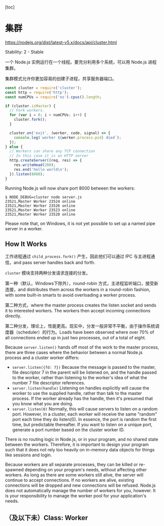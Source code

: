 [toc]

# 集群

https://nodejs.org/dist/latest-v5.x/docs/api/cluster.html

Stability: 2 - Stable

一个 Node.js 实例运行在一个线程。要充分利用多个系统，可以用 Node.js 进程集群。

集群模式允许你更加容易的创建子进程，共享服务器端口。

```js
const cluster = require('cluster');
const http = require('http');
const numCPUs = require('os').cpus().length;

if (cluster.isMaster) {
  // Fork workers.
  for (var i = 0; i < numCPUs; i++) {
    cluster.fork();
  }

  cluster.on('exit', (worker, code, signal) => {
    console.log(`worker ${worker.process.pid} died`);
  });
} else {
  // Workers can share any TCP connection
  // In this case it is an HTTP server
  http.createServer((req, res) => {
    res.writeHead(200);
    res.end('hello world\n');
  }).listen(8000);
}
```

Running Node.js will now share port 8000 between the workers:

```
$ NODE_DEBUG=cluster node server.js
23521,Master Worker 23524 online
23521,Master Worker 23526 online
23521,Master Worker 23523 online
23521,Master Worker 23528 online
```

Please note that, on Windows, it is not yet possible to set up a named pipe server in a worker.

## How It Works

工作进程通过 `child_process.fork()` 产生，因此他们可以通过 IPC 与主进程通信，and pass server handles back and forth.

`cluster` 模块支持两种分发请求连接的分发。

第一种（默认，Windows下除外），round-robin 方式，主进程监听端口，接受新连接，and distributes them across the workers in a round-robin fashion, with some built-in smarts to avoid overloading a worker process.

第二种方式，where the master process creates the listen socket and sends it to interested workers. The workers then accept incoming connections directly.

第二种分发，理论上，性能更高。现实中，分发一般非常不平衡，由于操作系统调度器（scheduler）的行为。Loads have been observed where over 70% of all connections ended up in just two processes, out of a total of eight.

Because `server.listen()` hands off most of the work to the master process, there are three cases where the behavior between a normal Node.js process and a cluster worker differs:

- `server.listen({fd: 7})` Because the message is passed to the master, file descriptor 7 in the parent will be listened on, and the handle passed to the worker, rather than listening to the worker's idea of what the number 7 file descriptor references.
- `server.listen(handle)` Listening on handles explicitly will cause the worker to use the supplied handle, rather than talk to the master process. If the worker already has the handle, then it's presumed that you know what you are doing.
- `server.listen(0)` Normally, this will cause servers to listen on a random port. However, in a cluster, each worker will receive the same "random" port each time they do listen(0). In essence, the port is random the first time, but predictable thereafter. If you want to listen on a unique port, generate a port number based on the cluster worker ID.

There is no routing logic in Node.js, or in your program, and no shared state between the workers. Therefore, it is important to design your program such that it does not rely too heavily on in-memory data objects for things like sessions and login.

Because workers are all separate processes, they can be killed or re-spawned depending on your program's needs, without affecting other workers. As long as there are some workers still alive, the server will continue to accept connections. If no workers are alive, existing connections will be dropped and new connections will be refused. Node.js does not automatically manage the number of workers for you, however. It is your responsibility to manage the worker pool for your application's needs.

## （及以下未）Class: Worker